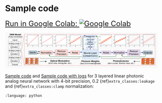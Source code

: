 # Sample code

<a href="https://colab.research.google.com/github/Vivswan/AnalogVNN/blob/v1.0.0/docs/_static/AnalogVNN_Demo.ipynb" style="font-size:24px;">
Run in Google Colab:
<img alt="Google Colab" src="https://www.tensorflow.org/images/colab_logo_32px.png" style="vertical-align: bottom;">
</a>

![3 Layered Linear Photonic Analog Neural Network](_static/analogvnn_model.png)

[Sample code](https://github.com/Vivswan/AnalogVNN/blob/v1.0.0/sample_code.py)
and
[Sample code with logs](https://github.com/Vivswan/AnalogVNN/blob/v1.0.0/sample_code_with_logs.py)
for 3 layered linear photonic analog neural network with 4-bit precision,
0.2 {ref}`extra_classes:leakage` and {ref}`extra_classes:clamp`
normalization:

```{literalinclude} ../sample_code.py
:language: python
```

